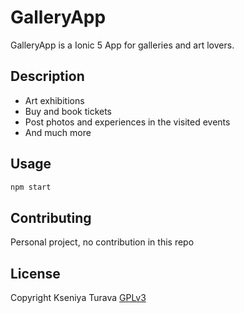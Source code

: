 # GalleryApp
GalleryApp is a Ionic 5 App for galleries and art lovers.

## Description 
- Art exhibitions 
- Buy and book tickets
- Post photos and experiences in the visited events
- And much more

## Usage
```bash
npm start
```
## Contributing
Personal project, no contribution in this repo
## License
Copyright Kseniya Turava 
[GPLv3](https://www.gnu.org/licenses/quick-guide-gplv3.html)
